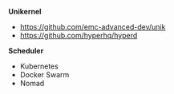 **Unikernel**

- https://github.com/emc-advanced-dev/unik
- https://github.com/hyperhq/hyperd

**Scheduler**

- Kubernetes
- Docker Swarm
- Nomad
